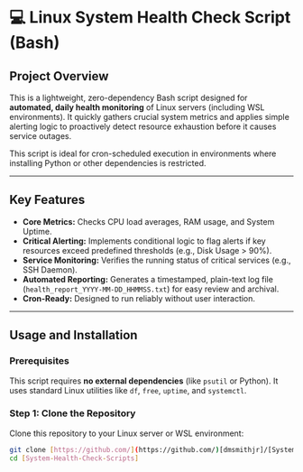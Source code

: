 # 💻 Linux System Health Check Script (Bash)

##  Project Overview

This is a lightweight, zero-dependency Bash script designed for **automated, daily health monitoring** of Linux servers (including WSL environments). It quickly gathers crucial system metrics and applies simple alerting logic to proactively detect resource exhaustion before it causes service outages.

This script is ideal for cron-scheduled execution in environments where installing Python or other dependencies is restricted.

***

##  Key Features

* **Core Metrics:** Checks CPU load averages, RAM usage, and System Uptime.
* **Critical Alerting:** Implements conditional logic to flag alerts if key resources exceed predefined thresholds (e.g., Disk Usage > 90%).
* **Service Monitoring:** Verifies the running status of critical services (e.g., SSH Daemon).
* **Automated Reporting:** Generates a timestamped, plain-text log file (`health_report_YYYY-MM-DD_HHMMSS.txt`) for easy review and archival.
* **Cron-Ready:** Designed to run reliably without user interaction.

***

##  Usage and Installation

### Prerequisites

This script requires **no external dependencies** (like `psutil` or Python). It uses standard Linux utilities like `df`, `free`, `uptime`, and `systemctl`.

### Step 1: Clone the Repository

Clone this repository to your Linux server or WSL environment:

```bash
git clone [https://github.com/](https://github.com/)[dmsmithjr]/[System-Health-Check-Scripts].git
cd [System-Health-Check-Scripts]

